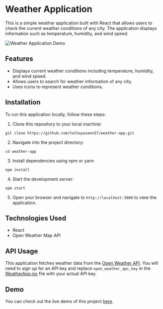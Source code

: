 # Weather Application

This is a simple weather application built with React that allows users to check the current weather conditions of any city. The application displays information such as temperature, humidity, and wind speed.

![Weather Application Demo](/src/Components/Assets/demo.gif)


## Features

- Displays current weather conditions including temperature, humidity, and wind speed.
- Allows users to search for weather information of any city.
- Uses icons to represent weather conditions.

## Installation

To run this application locally, follow these steps:

1. Clone this repository to your local machine:

```
git clone https://github.com/talhayaseen57/weather-app.git
```

2. Navigate into the project directory:

```
cd weather-app
```

3. Install dependencies using npm or yarn:

```
npm install
```

4. Start the development server:

```
npm start
```

5. Open your browser and navigate to `http://localhost:3000` to view the application.

## Technologies Used

- React
- Open Weather Map API

## API Usage

This application fetches weather data from the [Open Weather API](https://openweathermap.org). You will need to sign up for an API key and replace `open_weather_api_key` in the [WeatherApp.jsx](/src/Components/WeatherApp/WeatherApp.jsx#L15) file with your actual API key.

## Demo

You can check out the live demo of this project [here](https://react-openmapweather-app.netlify.app).
